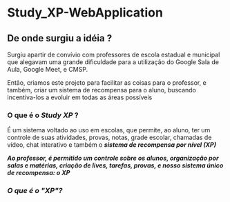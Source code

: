 # Study_XP-WebApplication

## De onde surgiu a idéia ?

<p>Surgiu apartir de convívio com professores de escola estadual e municipal que alegavam uma grande dificuldade para a utilização do Google Sala de Aula, Google Meet, e CMSP.</p>

<p>Então, criamos este projeto para facilitar as coisas para o professor, e também, criar um sistema de recompensa para o aluno, buscando incentiva-los a evoluir em todas as áreas possíveis</p>


### O que é o <i>Study XP</i> ?

<p> É um sistema voltado ao uso em escolas, que permite, ao aluno, ter um controle de suas atividades, provas, notas, grade escolar, chamadas de vídeo, chat interativo e também o <b><i> sistema de recompensa por nível (XP)<i><b></p>
<p>Ao professor, é permitido um controle sobre os alunos, organização por salas e matérias, criação de lives, tarefas, provas, e nosso sistema único de recompensa: o <b><i>XP</i></b></p>

### O que é o "XP"?
